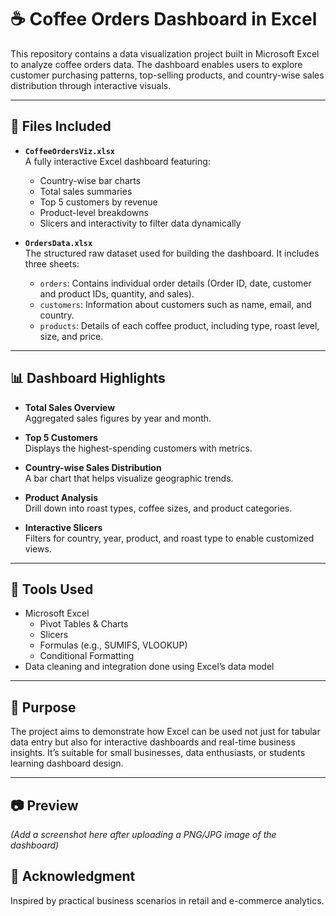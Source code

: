# ☕ Coffee Orders Dashboard in Excel

This repository contains a data visualization project built in Microsoft Excel to analyze coffee orders data. The dashboard enables users to explore customer purchasing patterns, top-selling products, and country-wise sales distribution through interactive visuals.

---

## 📁 Files Included

- **`CoffeeOrdersViz.xlsx`**  
  A fully interactive Excel dashboard featuring:
  - Country-wise bar charts
  - Total sales summaries
  - Top 5 customers by revenue
  - Product-level breakdowns
  - Slicers and interactivity to filter data dynamically

- **`OrdersData.xlsx`**  
  The structured raw dataset used for building the dashboard. It includes three sheets:
  - `orders`: Contains individual order details (Order ID, date, customer and product IDs, quantity, and sales).
  - `customers`: Information about customers such as name, email, and country.
  - `products`: Details of each coffee product, including type, roast level, size, and price.

---

## 📊 Dashboard Highlights

- **Total Sales Overview**  
  Aggregated sales figures by year and month.

- **Top 5 Customers**  
  Displays the highest-spending customers with metrics.

- **Country-wise Sales Distribution**  
  A bar chart that helps visualize geographic trends.

- **Product Analysis**  
  Drill down into roast types, coffee sizes, and product categories.

- **Interactive Slicers**  
  Filters for country, year, product, and roast type to enable customized views.

---

## 🔧 Tools Used

- Microsoft Excel
  - Pivot Tables & Charts
  - Slicers
  - Formulas (e.g., SUMIFS, VLOOKUP)
  - Conditional Formatting
- Data cleaning and integration done using Excel’s data model 

---

## 📌 Purpose

The project aims to demonstrate how Excel can be used not just for tabular data entry but also for interactive dashboards and real-time business insights. It’s suitable for small businesses, data enthusiasts, or students learning dashboard design.

---

## 📷 Preview

*(Add a screenshot here after uploading a PNG/JPG image of the dashboard)*



## 🙌 Acknowledgment

Inspired by practical business scenarios in retail and e-commerce analytics.

